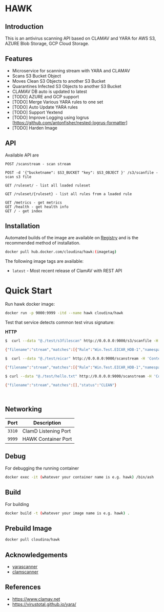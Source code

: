 
# HAWK

## Introduction
This is an antivirus scanning API based on CLAMAV and YARA for AWS S3, AZURE Blob Storage, GCP Cloud Storage.

## Features
-   Microservice for scanning stream with YARA and CLAMAV
-   Scans S3 Bucket Object
-   Moves Clean S3 Objects to another S3 Bucket
-   Quarantines Infected S3 Objects to another S3 Bucket
-   CLAMAV DB auto is updated to latest
-   [TODO] AZURE and GCP support
-   [TODO] Merge Various YARA rules to one set
-   [TODO] Auto Update YARA rules
-   [TODO] Support Yextend
-   [TODO] Improve Logging using logrus [https://github.com/antonfisher/nested-logrus-formatter]
-   [TODO] Harden Image


## API
Available API are
```
POST /scanstream - scan stream

POST -d '{"bucketname": $S3_BUCKET "key": $S3_OBJECT }' /s3/scanfile - scan s3 file

GET /ruleset/ - list all loaded ruleset

GET /ruleset/{ruleset} - list all rules from a loaded rule

GET /metrics - get metrics
GET /health - get health info 
GET / - get index

```

## Installation

Automated builds of the image are available on [Registry](https://hub.docker.com/r/cloudina/hawk) and is the recommended method of installation.

```bash
docker pull hub.docker.com/cloudina/hawk:(imagetag)
```

The following image tags are available:
* `latest` - Most recent release of ClamAV with REST API

# Quick Start

Run hawk docker image:
```bash
docker run -p 9000:9999 -itd --name hawk cloudina/hawk
```

Test that service detects common test virus signature:

**HTTP**
```bash
$  curl --data "@./test/s3filescan" http://0.0.0.0:9000/s3/scanfile -H 'Content-Type: application/json'

{"filename":"stream","matches":[{"Rule":"Win.Test.EICAR_HDB-1","namespace":"","tags":null}],"status":"INFECTED"}%                                   

$  curl --data "@./test/eicar" http://0.0.0.0:9000/scanstream -H 'Content-Type: application/json'

{"filename":"stream","matches":[{"Rule":"Win.Test.EICAR_HDB-1","namespace":"","tags":null}],"status":"INFECTED"}                           

$ curl --data "@./test/hello.txt" http://0.0.0.0:9000/scanstream -H 'Content-Type: application/json'

{"filename":"stream","matches":[],"status":"CLEAN"} 

                                                                                         
```
## Networking

| Port | Description |
|-----------|-------------|
| `3310`    | ClamD Listening Port |
| `9999`    | HAWK Container Port |

## Debug
For debugging the running container
```bash
docker exec -it (whatever your container name is e.g. hawk) /bin/ash
```

## Build
For building
```bash
docker build -t (whatever your image name is e.g. hawk) .
```

## Prebuild Image
```bash
docker pull cloudina/hawk

```

## Acknowledgements

* [yarascanner](https://github.com/jheise/yarascanner)
* [clamscanner](https://github.com/ifad/clammit)

## References

* https://www.clamav.net
* https://virustotal.github.io/yara/
